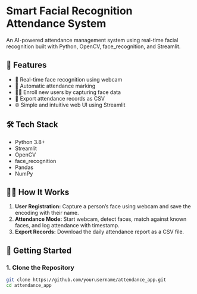 # Smart Facial Recognition Attendance System

An AI-powered attendance management system using real-time facial recognition built with Python, OpenCV, face_recognition, and Streamlit.

## 🚀 Features

- 📸 Real-time face recognition using webcam
- 🧠 Automatic attendance marking
- 🧍‍♂️ Enroll new users by capturing face data
- 🧾 Export attendance records as CSV
- 🌐 Simple and intuitive web UI using Streamlit

## 🛠️ Tech Stack

- Python 3.8+
- Streamlit
- OpenCV
- face_recognition
- Pandas
- NumPy

## 🧑‍💻 How It Works

1. **User Registration:** Capture a person’s face using webcam and save the encoding with their name.
2. **Attendance Mode:** Start webcam, detect faces, match against known faces, and log attendance with timestamp.
3. **Export Records:** Download the daily attendance report as a CSV file.

## 🏁 Getting Started

### 1. Clone the Repository

```bash
git clone https://github.com/yourusername/attendance_app.git
cd attendance_app

